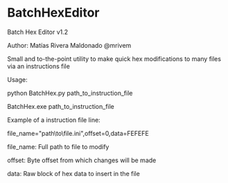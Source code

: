 # BatchHexEditor

Batch Hex Editor v1.2

Author: Matías Rivera Maldonado @mrivem

Small and to-the-point utility to make quick hex modifications to many files via an instructions file

Usage:

python BatchHex.py path_to_instruction_file

BatchHex.exe path_to_instruction_file

Example of a instruction file line:

file_name="path\to\file.ini",offset=0,data=FEFEFE

file_name: Full path to file to modify

offset: Byte offset from which changes will be made

data: Raw block of hex data to insert in the file

